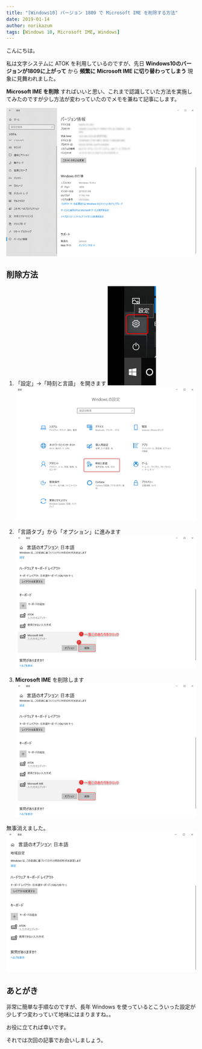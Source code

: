 ```yaml
---
title: "[Windows10] バージョン 1809 で Microsoft IME を削除する方法"
date: 2019-01-14
author: norikazum
tags: [Windows 10, Microsoft IME, Windows]
---
```


こんにちは。

私は文字システムに ATOK を利用しているのですが、先日 **Windows10のバージョンが1809に上がって** から **頻繁に Microsoft IME に切り替わってしまう** 現象に見舞われました。

**Microsoft IME を削除** すればいいと思い、これまで認識していた方法を実施してみたのですが少し方法が変わっていたのでメモを兼ねて記事にします。

![](images/how-to-delete-microsoft-ime-in-version-1809-of-windows-10-1.png)

## 削除方法

1. 「設定」→「時刻と言語」 を開きます
![](images/how-to-delete-microsoft-ime-in-version-1809-of-windows-10-2.png)
![](images/how-to-delete-microsoft-ime-in-version-1809-of-windows-10-3.png)

1. 「言語タブ」から「オプション」に進みます
![](images/how-to-delete-microsoft-ime-in-version-1809-of-windows-10-4.png)

1. **Microsoft IME** を削除します
![](images/how-to-delete-microsoft-ime-in-version-1809-of-windows-10-5.png)

無事消えました。
![](images/how-to-delete-microsoft-ime-in-version-1809-of-windows-10-6.png)

## あとがき
非常に簡単な手順なのですが、長年 Windows を使っているとこういった設定が少しずつ変わっていて地味にはまりますね。。

お役に立てれば幸いです。

それでは次回の記事でお会いしましょう。